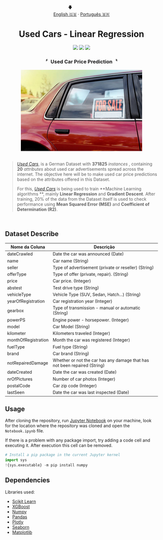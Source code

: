 <p align="center"></p>
<p align="center">
  <span>🡇&nbsp;&nbsp;&nbsp;&nbsp;&nbsp;&nbsp;&nbsp;&nbsp;&nbsp;&nbsp;&nbsp;&nbsp;&nbsp;&nbsp;&nbsp;&nbsp;&nbsp;&nbsp;&nbsp;</span>
  <br>
  <a href="#">English 🇬🇧</a>
  ·
  <a href="/docs/readme_pt-BR.md">Português  🇧🇷</a>
</p>

# <div align="center"> Used Cars - Linear Regression </div>

<div style="display: inline_block" align="center">
  <img src="https://img.shields.io/github/last-commit/ving-developer/UsedCars-LinearRegression?style=flat&logo=github"/>
  <img src="https://img.shields.io/github/stars/ving-developer?logo=github&color=yellow"/>
  <a href="https://www.linkedin.com/in/henrique-barros-7b1812209/">
    <img src="https://img.shields.io/badge/Linkedin-Henrique%20Barros-blue?style=flat&logo=linkedin"/>
  </a>
</div>

### <div align="center"> 〞Used Car Price Prediction〝</div>
<div align="center">
  <img width="400" src=".\assets\dataset-thumbnail.jpg" alt="Used Cars" href ="https://www.kaggle.com/datasets/thedevastator/uncovering-factors-that-affect-used-car-prices"/>
  <br>
  <br>
</div>

> *[Used Cars](https://www.kaggle.com/datasets/thedevastator/uncovering-factors-that-affect-used-car-prices)*, is a German Dataset with **371825** *instances* , containing **20** *attributes* about used car advertisements spread across the internet. The objective here will be to make used car price predictions based on the attributes offered in this Dataset.
>
> For this, *[Used Cars](https://www.kaggle.com/datasets/thedevastator/uncovering-factors-that-affect-used-car-prices)* is being used to train **Machine Learning algorithms **, mainly **Linear Regression** and **Gradient Descent**. After training, 20% of the data from the Dataset itself is used to check performance using **Mean Squared Error (MSE)** and **Coefficient of Determination (R2)**.

<br>

## Dataset Describe

| Nome da Coluna        | Descrição                                                               |
|-------------------|----------------------------------------------------------------------------|
| dateCrawled | Date the car was announced (Date) |
| name | Car name (String) |
| seller | Type of advertisement (private or reseller) (String) |
| offerType | Type of offer (private, repair). (String) |
| price | Car price. (Integer) |
| abstest | Test drive type (String) |
| vehicleType | Vehicle Type (SUV, Sedan, Hatch...) (String) |
| yearOfRegistration| Car registration year (Integer) |
| gearbox | Type of transmission - manual or automatic (String) |
| powerPS | Engine power - horsepower. (Integer) |
| model | Car Model (String) |
| kilometer | Kilometers traveled (Integer) |
| monthOfRegistration | Month the car was registered (Integer) |
| fuelType | Fuel type (String) |
| brand | Car brand (String) |
| notRepairedDamage | Whether or not the car has any damage that has not been repaired (String) |
| dateCreated | Date the car was created (Date) |
| nrOfPictures | Number of car photos (Integer) |
| postalCode | Car zip code (Integer) |
| lastSeen | Date the car was last inspected (Date) |

## Usage

After cloning the repository, run [Jupyter Notebook](https://jupyter.org/) on your machine, look for the location where the repository was cloned and open the `Notebook.ipynb` file.

If there is a problem with any package import, try adding a code cell and executing it. After execution this cell can be removed.

```python
# Install a pip package in the current Jupyter kernel
import sys
!{sys.executable} -m pip install numpy
  ```

  ## Dependencies
 
  Libraries used:
 * [Scikit Learn](https://scikit-learn.org/stable/supervised_learning.html#supervised-learning)
 * [XGBoost](https://xgboost.readthedocs.io/en/stable/)
 * [Numpy](https://numpy.org/doc/stable/user/absolute_beginners.html)
 * [Pandas](https://pandas.pydata.org/docs/getting_started/index.html#getting-started)
 * [Plotly](https://plotly.com/python-api-reference/)
 * [Seaborn](https://seaborn.pydata.org/api.html)
 * [Matplotlib](https://matplotlib.org/stable/index.html)